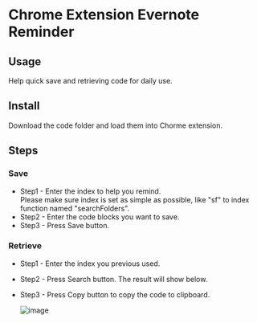 # Chrome Extension Evernote Reminder


## Usage
Help quick save and retrieving code for daily use.

## Install
Download the code folder and load them into Chorme extension.



## Steps
### Save
* Step1 - Enter the index to help you remind.   
        Please make sure index is set as simple as possible, like "sf" to index function named "searchFolders". 
* Step2 - Enter the code blocks you want to save.
* Step3 - Press Save button.

### Retrieve
* Step1 - Enter the index you previous used.
* Step2 - Press Search button. The result will show below.
* Step3 - Press Copy button to copy the code to clipboard.


    ![image](https://user-images.githubusercontent.com/17609819/215316501-0a0c39ac-2116-45a1-b17c-8f764724ca26.png)




